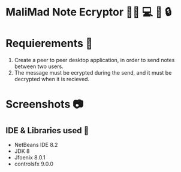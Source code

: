 # MaliMad Note Ecryptor 👩‍🎓 💻 🔑 🔒

# Requierements 📃
1. Create a peer to peer desktop application, in order to send notes between two users. 
2. The message must be ecrypted during the send, and it must be decrypted when it is recieved.

# Screenshots  	📷

## IDE & Libraries used 🔧
* NetBeans IDE 8.2
* JDK 8
* Jfoenix 8.0.1
* controlsfx 9.0.0
